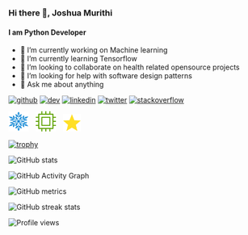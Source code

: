### Hi there 👋, Joshua Murithi
#### I am Python Developer

- 🔭 I’m currently working on Machine learning  
- 🌱 I’m currently learning Tensorflow 
- 👯 I’m looking to collaborate on health related opensource projects 
- 🤔 I’m looking for help with software design patterns  
- 💬 Ask me about anything 


[<img src='https://cdn.jsdelivr.net/npm/simple-icons@3.0.1/icons/github.svg' alt='github' height='40'>](https://github.com/Murithijoshua)  [<img src='https://cdn.jsdelivr.net/npm/simple-icons@3.0.1/icons/dev-dot-to.svg' alt='dev' height='40'>](https://dev.to/murithijoshua)  [<img src='https://cdn.jsdelivr.net/npm/simple-icons@3.0.1/icons/linkedin.svg' alt='linkedin' height='40'>](https://www.linkedin.com/in/murithi-joshua-a82046103/)  [<img src='https://cdn.jsdelivr.net/npm/simple-icons@3.0.1/icons/twitter.svg' alt='twitter' height='40'>](https://twitter.com/myzaliusjoshua)  [<img src='https://cdn.jsdelivr.net/npm/simple-icons@3.0.1/icons/stackoverflow.svg' alt='stackoverflow' height='40'>](https://stackoverflow.com/users//14438042/joshua-johns)  

<a href='https://archiveprogram.github.com/'><img src='https://raw.githubusercontent.com/acervenky/animated-github-badges/master/assets/acbadge.gif' width='40' height='40'></a> <a href='https://docs.github.com/en/developers'><img src='https://raw.githubusercontent.com/acervenky/animated-github-badges/master/assets/devbadge.gif' width='40' height='40'></a> <a href='https://stars.github.com/'><img src='https://raw.githubusercontent.com/acervenky/animated-github-badges/master/assets/starbadge.gif' width='35' height='35'></a> 

[![trophy](https://github-profile-trophy.vercel.app/?username=Murithijoshua)](https://github.com/ryo-ma/github-profile-trophy)

![GitHub stats](https://github-readme-stats.vercel.app/api?username=Murithijoshua&show_icons=true&count_private=true)  

![GitHub Activity Graph](https://activity-graph.herokuapp.com/graph?username=Murithijoshua)  

![GitHub metrics](https://metrics.lecoq.io/Murithijoshua)  

![GitHub streak stats](https://github-readme-streak-stats.herokuapp.com/?user=Murithijoshua)  

![Profile views](https://gpvc.arturio.dev/Murithijoshua)  
